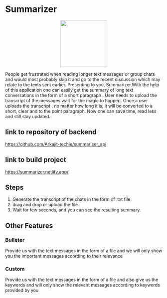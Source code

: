 # Summarizer

<p align="center"><img  width="150" height="150" src="https://github.com/Arkajit-techie/summariser_api/blob/main/Asset%201@2x.png?raw=true"></p>

People get frustrated when reading longer text messages or group chats and would most probably skip it and go to the recent discussion which may relate to the texts sent earlier.
Presenting to you, Summarizer.With the help of this application one can easily get the summary of long text conversations in the form of a short paragraph . User needs to upload the transcript of the messages wait for the magic to happen. Once a user uploads the transcript , no matter how long it is, it will be converted to a short, clear and to the point paragraph. Now one can save time, read less and still stay updated.

## link to repository of backend
https://github.com/Arkajit-techie/summariser_api

## link to build project
https://summarizer.netlify.app/

## Steps

1) Generate the transcript of the chats in the form of .txt file
2) drag and drop or upload the file
3) Wait for few seconds, and you can see the resulting summary.

## Other Features

### Bulleter

Provide us with the text messages in the form of a file and we will only show you the important messages according to their relevance

### Custom

Provide us with the text messages in the form of a file and also give us the keywords and will only show the relevant messages according to keywords provided by you
